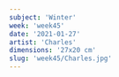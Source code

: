 ```yaml
---
subject: 'Winter'
week: 'week45'
date: '2021-01-27'
artist: 'Charles'
dimensions: '27x20 cm'
slug: 'week45/Charles.jpg'
---
```

